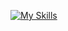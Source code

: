 [![My Skills](https://skillicons.dev/icons?i=js,ts,html,css,sass,md,tailwind,bootstrap,pug,react,redux,nextjs,gatsby,mongodb,nodejs,npm,yarn,jest,webpack,gulp,git,githubactions,gitlab,webstorm,vscode,figma,postman,apple,linux)](https://skillicons.dev)
